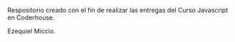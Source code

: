 Respositorio creado con el fin de realizar las entregas del Curso Javascript en Coderhouse.

Ezequiel Miccio.
